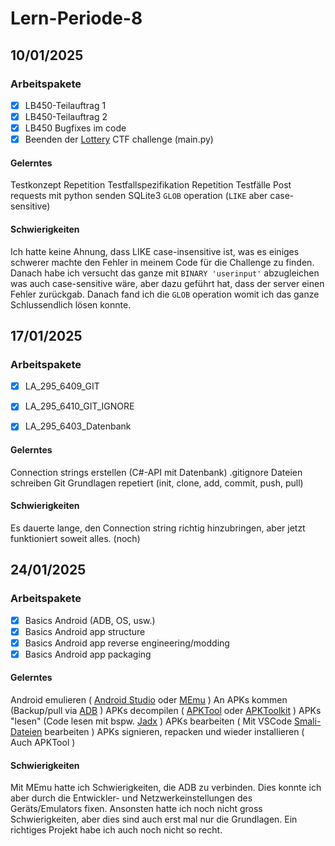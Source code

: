 # Lern-Periode-8

## 10/01/2025
### Arbeitspakete
- [x] LB450-Teilauftrag 1
- [x] LB450-Teilauftrag 2
- [x] LB450 Bugfixes im code
- [x] Beenden der [Lottery](https://library.m0unt41n.ch/challenges/lottery) CTF challenge (main.py)

#### Gelerntes
Testkonzept
Repetition Testfallspezifikation
Repetition Testfälle
Post requests mit python senden
SQLite3 `GLOB` operation (`LIKE` aber case-sensitive)

#### Schwierigkeiten
Ich hatte keine Ahnung, dass LIKE case-insensitive ist, was es einiges schwerer machte den Fehler in meinem Code für die Challenge zu finden. Danach habe ich versucht das ganze mit `BINARY 'userinput'` abzugleichen was auch case-sensitive wäre, aber dazu geführt hat, dass der server einen Fehler zurückgab. Danach fand ich die `GLOB` operation womit ich das ganze Schlussendlich lösen konnte.

## 17/01/2025
### Arbeitspakete
- [x] LA_295_6409_GIT
- [x] LA_295_6410_GIT_IGNORE
- [x] LA_295_6403_Datenbank


#### Gelerntes
Connection strings erstellen (C#-API mit Datenbank)
.gitignore Dateien schreiben
Git Grundlagen repetiert (init, clone, add, commit, push, pull)

#### Schwierigkeiten
Es dauerte lange, den Connection string richtig hinzubringen, aber jetzt funktioniert soweit alles. (noch)


## 24/01/2025
### Arbeitspakete
- [x] Basics Android (ADB, OS, usw.)
- [x] Basics Android app structure
- [x] Basics Android app reverse engineering/modding
- [x] Basics Android app packaging

#### Gelerntes
Android emulieren ( [Android Studio](https://developer.android.com/studio) oder [MEmu](https://www.memuplay.com) )
An APKs kommen (Backup/pull via [ADB](https://developer.android.com/tools/adb) )
APKs decompilen ( [APKTool](https://apktool.org/) oder [APKToolkit](https://xdaforums.com/t/tool-apk-toolkit-v1-5-windows.4572881/) )
APKs "lesen" (Code lesen mit bspw. [Jadx](https://github.com/skylot/jadx) )
APKs bearbeiten ( Mit VSCode [Smali-Dateien](https://fileinfo.com/extension/smali) bearbeiten )
APKs signieren, repacken und wieder installieren ( Auch APKTool )

#### Schwierigkeiten
Mit MEmu hatte ich Schwierigkeiten, die ADB zu verbinden. Dies konnte ich aber durch die Entwickler- und Netzwerkeinstellungen des Geräts/Emulators fixen. Ansonsten hatte ich noch nicht gross Schwierigkeiten, aber dies sind auch erst mal nur die Grundlagen. Ein richtiges Projekt habe ich auch noch nicht so recht.
